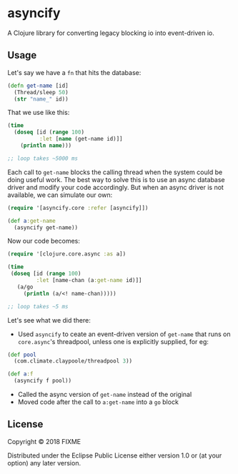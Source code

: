 # asyncify

A Clojure library for converting legacy blocking io into event-driven io.

## Usage

Let's say we have a `fn` that hits the database:
```clojure
(defn get-name [id]
  (Thread/sleep 50)
  (str "name_" id))
```

That we use like this:
```clojure
(time
  (doseq [id (range 100)
          :let [name (get-name id)]]
    (println name)))

;; loop takes ~5000 ms
```

Each call to `get-name` blocks the calling thread when the system could be doing useful work.
The best way to solve this is to use an async database driver and modify your code accordingly.
But when an async driver is not available, we can simulate our own:
```clojure
(require '[asyncify.core :refer [asyncify]])

(def a:get-name
  (asyncify get-name))
```

Now our code becomes:
```clojure
(require '[clojure.core.async :as a])

(time
 (doseq [id (range 100)
         :let [name-chan (a:get-name id)]]
   (a/go
     (println (a/<! name-chan)))))

;; loop takes ~5 ms
```

Let's see what we did there:
* Used `asyncify` to ceate an event-driven version of `get-name` that runs on `core.async`'s threadpool,
unless one is explicitly supplied, for eg:
```clojure
(def pool
  (com.climate.claypoole/threadpool 3))

(def a:f 
  (asyncify f pool))
```
* Called the async version of `get-name` instead of the original
* Moved code after the call to `a:get-name` into a `go` block

## License

Copyright © 2018 FIXME

Distributed under the Eclipse Public License either version 1.0 or (at
your option) any later version.
